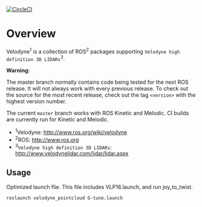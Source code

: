 [![CircleCI](https://circleci.com/gh/ros-drivers/velodyne.svg?style=svg)](https://circleci.com/gh/ros-drivers/velodyne)

Overview
========

Velodyne<sup>1</sup> is a collection of ROS<sup>2</sup> packages supporting `Velodyne high
definition 3D LIDARs`<sup>3</sup>.

**Warning**:

  The master branch normally contains code being tested for the next
  ROS release.  It will not always work with every previous release.
  To check out the source for the most recent release, check out the
  tag `<version>` with the highest version number.

The current ``master`` branch works with ROS Kinetic and Melodic.
CI builds are currently run for Kinetic and Melodic.

- <sup>1</sup>Velodyne: http://www.ros.org/wiki/velodyne
- <sup>2</sup>ROS: http://www.ros.org
- <sup>3</sup>`Velodyne high definition 3D LIDARs`: http://www.velodynelidar.com/lidar/lidar.aspx


## Usage

Optimized launch flie.
This file includes VLP16.launch, and run joy_to_twist.
```
roslaunch velodyne_pointcloud G-tune.launch
```

